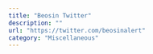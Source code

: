 ```yaml
---
title: "Beosin Twitter"
description: ""
url: "https://twitter.com/beosinalert"
category: "Miscellaneous"
---
```

